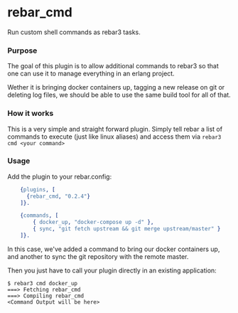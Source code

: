 rebar_cmd
=====
Run custom shell commands as rebar3 tasks.

### Purpose

The goal of this plugin is to allow additional commands to rebar3 so that one can use it to manage everything in an erlang project.

Wether it is bringing docker containers up, tagging a new release on git or deleting log files, we should be able to use the same build tool for all of that.

### How it works

This is a very simple and straight forward plugin. Simply tell rebar a list of commands to execute (just like linux aliases) and access them via `rebar3 cmd <your command>`


### Usage


Add the plugin to your rebar.config:
```Erlang
    {plugins, [
      {rebar_cmd, "0.2.4"}
    ]}.

    {commands, [
        { docker_up, "docker-compose up -d" },
        { sync, "git fetch upstream && git merge upstream/master" }
    ]}.
```
In this case, we've added a command to bring our docker containers up, and another to sync the git repository with the remote master.

Then you just have to call your plugin directly in an existing application:


    $ rebar3 cmd docker_up
    ===> Fetching rebar_cmd
    ===> Compiling rebar_cmd
    <Command Output will be here>


